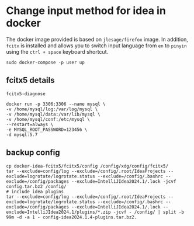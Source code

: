 # Change input method for idea in docker

The docker image provided is based on `jlesage/firefox` image. In addition, `fcitx` is installed and allows you to switch input language from `en` to `pinyin` using the `ctrl + space` keyboard shortcut.

```shell
sudo docker-compose -p user up
```

## fcitx5 details
``` shell
fcitx5-diagnose

docker run -p 3306:3306 --name mysql \
-v /home/mysql/log:/var/log/mysql \
-v /home/mysql/data:/var/lib/mysql \
-v /home/mysql/conf:/etc/mysql \
--restart=always \
-e MYSQL_ROOT_PASSWORD=123456 \
-d mysql:5.7
```

## backup config
```shell
cp docker-idea-fcitx5/fcitx5/config /config/xdg/config/fcitx5/
tar --exclude=config/log --exclude=/config/.root/IdeaProjects --exclude=logrotate/logrotate.status --exclude=/config/.bashrc --exclude=/config/packages --exclude=IntelliJIdea2024.1/.lock -jcvf config.tar.bz2 /config/
# include idea plugins
tar --exclude=config/log --exclude=/config/.root/IdeaProjects --exclude=logrotate/logrotate.status --exclude=/config/.bashrc --exclude=/config/packages --exclude=IntelliJIdea2024.1/.lock --exclude=IntelliJIdea2024.1/plugins/*.zip -jcvf - /config/ | split -b 99m -d -a 1 - config-idea2024.1.4-plugins.tar.bz2.
```